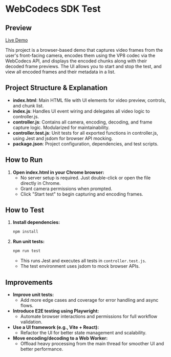 # WebCodecs SDK Test

## Preview

[Live Demo](https://oleksiigit.github.io/webcodecs-sdk-test/)

This project is a browser-based demo that captures video frames from the user's front-facing camera, encodes them using the VP8 codec via the WebCodecs API, and displays the encoded chunks along with their decoded frame previews. The UI allows you to start and stop the test, and view all encoded frames and their metadata in a list.

## Project Structure & Explanation

- **index.html**: Main HTML file with UI elements for video preview, controls, and chunk list.
- **index.js**: Handles UI event wiring and delegates all video logic to controller.js.
- **controller.js**: Contains all camera, encoding, decoding, and frame capture logic. Modularized for maintainability.
- **controller.test.js**: Unit tests for all exported functions in controller.js, using Jest and jsdom for browser API mocking.
- **package.json**: Project configuration, dependencies, and test scripts.

## How to Run

1. **Open index.html in your Chrome browser:**
   - No server setup is required. Just double-click or open the file directly in Chrome.
   - Grant camera permissions when prompted.
   - Click "Start test" to begin capturing and encoding frames.

## How to Test

1. **Install dependencies:**
   ```bash
   npm install
   ```
2. **Run unit tests:**
   ```bash
   npm run test
   ```
   - This runs Jest and executes all tests in `controller.test.js`.
   - The test environment uses jsdom to mock browser APIs.

## Improvements

- **Improve unit tests:**
  - Add more edge cases and coverage for error handling and async flows.
- **Introduce E2E testing using Playwright:**
  - Automate browser interactions and permissions for full workflow validation.
- **Use a UI framework (e.g., Vite + React):**
  - Refactor the UI for better state management and scalability.
- **Move encoding/decoding to a Web Worker:**
  - Offload heavy processing from the main thread for smoother UI and better performance.
